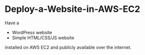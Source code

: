 # Deploy-a-Website-in-AWS-EC2
Have a 
- WordPress website
- Simple HTML/CSS/JS website
  
installed on AWS EC2 and publicly available over the internet.
